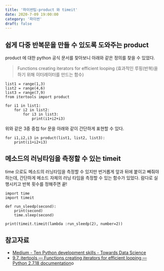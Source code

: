 ```yaml
---
title: '파이썬팁-product 와 timeit'
date: 2020-7-09 19:00:00
category: '파이썬'
draft: false
---
```


## 쉽게 다중 반복문을 만들 수 있도록 도와주는 product

product 에 대한 python 공식 문서를 찾아보니 아래와 같은 정의를 찾을 수 있었다.

> Functions creating iterators for efficient looping
> (효과적인 루핑(반복)을 하기 위해 이터레이터를 만드는 함수)

```
list1 = range(1,3)
list2 = range(4,6)
list3 = range(7,9)
from itertools import product

for i1 in list1:
    for i2 in list2:
        for i3 in list3:
            print(i1+i2+i3)
```

위와 같은 3중 중첩 for 문을 아래와 같이 간단하게 표현할 수 있다.

```
for i1,i2,i3 in product(list1, list2, list3):
    print(i1+i2+i3)
```

## 메소드의 러닝타임을 측정할 수 있는 timeit

time 으로도 메소드의 러닝타임을 측정할 수 있지만 번거롭게 앞과 뒤에 붙이고 빼줘야 하는데, 간단하게 메소드 자체의 러닝 타임을 측정할 수 있는 함수가 있었다. 람다로 실행시키고 반복 횟수를 정해주면 끝!

```
import time
import timeit

def run_sleedp(second):
    print(second)
    time.sleep(second)

print(timeit.timeit(lambda :run_sleedp(2), number=2))
```

## 참고자료

- [Medium - Ten Python development skills - Towards Data Science](https://towardsdatascience.com/ten-python-development-skills-998a52f8f7c0)
- [9.7. itertools — Functions creating iterators for efficient looping — Python 2.7.18 documentation](https://docs.python.org/2/library/itertools.html)o
